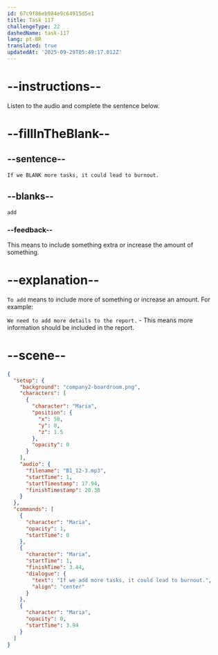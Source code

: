 ```yaml
---
id: 67c9f86eb984e9c64915d5e1
title: Task 117
challengeType: 22
dashedName: task-117
lang: pt-BR
translated: true
updatedAt: '2025-09-29T05:49:17.012Z'
---
```


<!-- (Audio) Maria: If we add more tasks, it could lead to burnout. -->

# --instructions--

Listen to the audio and complete the sentence below.  

# --fillInTheBlank--

## --sentence--

`If we BLANK more tasks, it could lead to burnout.`

## --blanks--

`add`  

### --feedback--

This means to include something extra or increase the amount of something.  

# --explanation--

`To add` means to include more of something or increase an amount. For example:

`We need to add more details to the report.` - This means more information should be included in the report.

# --scene--

```json
{
  "setup": {
    "background": "company2-boardroom.png",
    "characters": [
      {
        "character": "Maria",
        "position": {
          "x": 50,
          "y": 0,
          "z": 1.5
        },
        "opacity": 0
      }
    ],
    "audio": {
      "filename": "B1_12-3.mp3",
      "startTime": 1,
      "startTimestamp": 17.94,
      "finishTimestamp": 20.38
    }
  },
  "commands": [
    {
      "character": "Maria",
      "opacity": 1,
      "startTime": 0
    },
    {
      "character": "Maria",
      "startTime": 1,
      "finishTime": 3.44,
      "dialogue": {
        "text": "If we add more tasks, it could lead to burnout.",
        "align": "center"
      }
    },
    {
      "character": "Maria",
      "opacity": 0,
      "startTime": 3.94
    }
  ]
}
```
